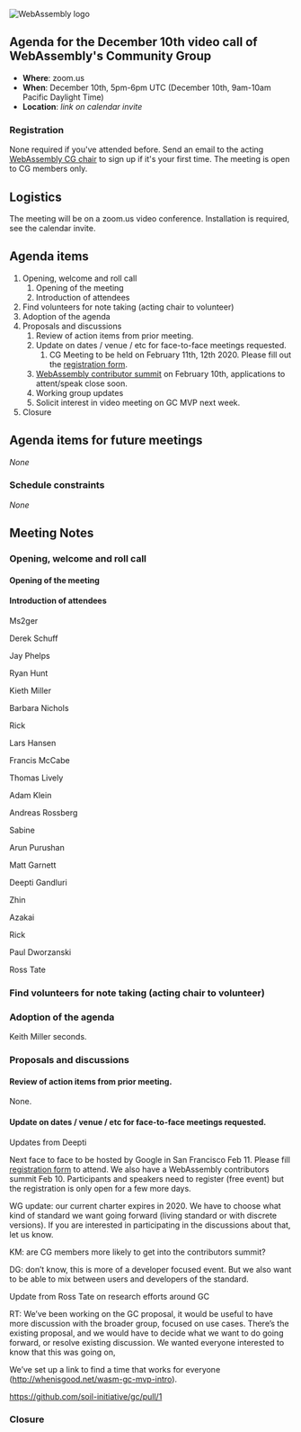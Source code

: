 ![WebAssembly logo](/images/WebAssembly.png)

## Agenda for the December 10th video call of WebAssembly's Community Group

- **Where**: zoom.us
- **When**: December 10th, 5pm-6pm UTC (December 10th, 9am-10am Pacific Daylight Time)
- **Location**: *link on calendar invite*

### Registration

None required if you've attended before. Send an email to the acting [WebAssembly CG chair](mailto:webassembly-cg-chair@chromium.org)
to sign up if it's your first time. The meeting is open to CG members only.

## Logistics

The meeting will be on a zoom.us video conference.
Installation is required, see the calendar invite.

## Agenda items

1. Opening, welcome and roll call
    1. Opening of the meeting
    1. Introduction of attendees
1. Find volunteers for note taking (acting chair to volunteer)
1. Adoption of the agenda
1. Proposals and discussions
    1. Review of action items from prior meeting.
    1. Update on dates / venue / etc for face-to-face meetings requested.
        1. CG Meeting to be held on February 11th, 12th 2020. Please fill out the [registration form](https://forms.gle/AkFcWeiVn9QqHJte7).
    1. [WebAssembly contributor summit](https://webassembly-summit.org/) on February 10th, applications to attent/speak close soon.
    1. Working group updates
    1. Solicit interest in video meeting on GC MVP next week.
1. Closure

## Agenda items for future meetings

*None*

### Schedule constraints

*None*

## Meeting Notes

### Opening, welcome and roll call

#### Opening of the meeting

#### Introduction of attendees
Ms2ger

Derek Schuff

Jay Phelps

Ryan Hunt

Kieth Miller

Barbara Nichols

Rick

Lars Hansen

Francis McCabe

Thomas Lively

Adam Klein

Andreas Rossberg

Sabine

Arun Purushan

Matt Garnett

Deepti Gandluri

Zhin

Azakai

Rick

Paul Dworzanski

Ross Tate

### Find volunteers for note taking (acting chair to volunteer)

### Adoption of the agenda

Keith Miller seconds.

### Proposals and discussions

#### Review of action items from prior meeting.

None.

#### Update on dates / venue / etc for face-to-face meetings requested.

Updates from Deepti

Next face to face to be hosted by Google in San Francisco Feb 11. Please fill [registration form](https://forms.gle/AkFcWeiVn9QqHJte7) to attend.
We also have a WebAssembly contributors summit Feb 10. Participants and speakers need to register (free event) but the registration is only open for a few more days.

WG update: our current charter expires in 2020. We have to choose what kind of standard we want going forward (living standard or with discrete versions). If you are interested in participating in the discussions about that, let us know.

KM: are CG members more likely to get into the contributors summit?

DG: don’t know, this is more of a developer focused event. But we also want to be able to mix between users and developers of the standard.

Update from Ross Tate on research efforts around GC

RT: We’ve been working on the GC proposal, it would be useful to have more discussion with the broader group, focused on use cases. There’s the existing proposal, and we would have to decide what we want to do going forward, or resolve existing discussion. We wanted everyone interested to know that this was going on, 

We’ve set up a link to find a time that works for everyone (http://whenisgood.net/wasm-gc-mvp-intro).

https://github.com/soil-initiative/gc/pull/1


### Closure
